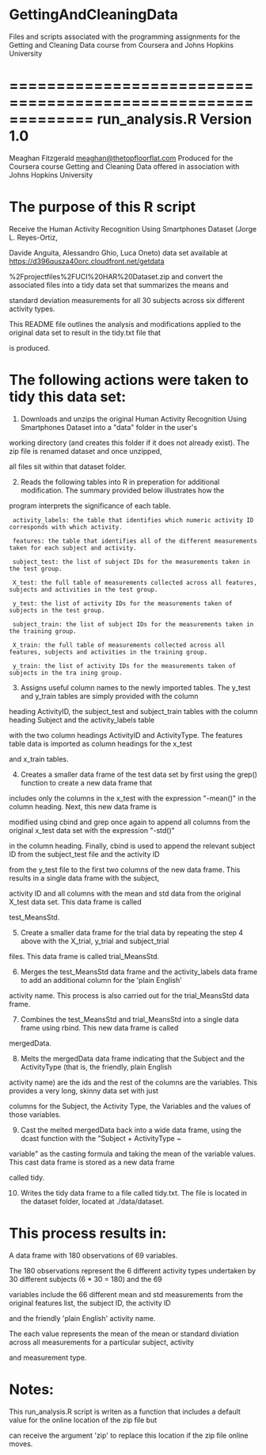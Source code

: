 GettingAndCleaningData
======================

Files and scripts associated with the programming assignments for the Getting and Cleaning Data course from Coursera and Johns Hopkins University

=============================================================
run_analysis.R
Version 1.0
=============================================================
Meaghan Fitzgerald
meaghan@thetopfloorflat.com
Produced for the Coursera course Getting and Cleaning Data offered in association with Johns Hopkins University

The purpose of this R script
=============================================================

Receive the Human Activity Recognition Using Smartphones Dataset (Jorge L. Reyes-Ortiz, 

Davide Anguita, Alessandro Ghio, Luca Oneto) data set available at https://d396qusza40orc.cloudfront.net/getdata

%2Fprojectfiles%2FUCI%20HAR%20Dataset.zip and convert the associated files into a tidy data set that summarizes the means and 

standard deviation measurements for all 30 subjects across six different activity types.

This README file outlines the analysis and modifications applied to the original data set to result in the tidy.txt file that 

is produced.

The following actions were taken to tidy this data set:
=============================================================

1) Downloads and unzips the original Human Activity Recognition Using Smartphones Dataset into a "data" folder in the user's 

working directory (and creates this folder if it does not already exist). The zip file is renamed dataset and once unzipped, 

all files sit within that dataset folder.

2) Reads the following tables into R in preperation for additional modification. The summary provided below illustrates how the 

program interprets the significance of each table.

     activity_labels: the table that identifies which numeric activity ID corresponds with which activity.

     features: the table that identifies all of the different measurements taken for each subject and activity.

     subject_test: the list of subject IDs for the measurements taken in the test group.

     X_test: the full table of measurements collected across all features, subjects and activities in the test group.

     y_test: the list of activity IDs for the measurements taken of subjects in the test group.

     subject_train: the list of subject IDs for the measurements taken in the training group.

     X_train: the full table of measurements collected across all features, subjects and activities in the training group.

     y_train: the list of activity IDs for the measurements taken of subjects in the tra ining group.

3) Assigns useful column names to the newly imported tables. The y_test and y_train tables are simply provided with the column 

heading ActivityID, the subject_test and subject_train tables with the column heading Subject and the activity_labels table 

with the two column headings ActivityID and ActivityType. The features table data is imported as column headings for the x_test 

and x_train tables.

4) Creates a smaller data frame of the test data set by first using the grep() function to create a new data frame that 

includes only the columns in the x_test with the expression "-mean()" in the column heading. Next, this new data frame is 

modified using cbind and grep once again to append all columns from the original x_test data set with the expression "-std()" 

in the column heading. Finally, cbind is used to append the relevant subject ID from the subject_test file and the activity ID 

from the y_test file to the first two columns of the new data frame. This results in a single data frame with the subject, 

activity ID and all columns with the mean and std data from the original X_test data set. This data frame is called 

test_MeansStd.

5) Create a smaller data frame for the trial data by repeating the step 4 above with the X_trial, y_trial and subject_trial 

files. This data frame is called trial_MeansStd.

6) Merges the test_MeansStd data frame and the activity_labels data frame to add an additional column for the 'plain English' 

activity name. This process is also carried out for the trial_MeansStd data frame.

7) Combines the test_MeansStd and trial_MeansStd into a single data frame using rbind. This new data frame is called 

mergedData.

8) Melts the mergedData data frame indicating that the Subject and the ActivityType (that is, the friendly, plain English 

activity name) are the ids and the rest of the columns are the variables. This provides a very long, skinny data set with just 

columns for the Subject, the Activity Type, the Variables and the values of those variables.

9) Cast the melted mergedData back into a wide data frame, using the dcast function with the "Subject + ActivityType ~ 

variable" as the casting formula and taking the mean of the variable values. This cast data frame is stored as a new data frame 

called tidy.

10) Writes the tidy data frame to a file called tidy.txt. The file is located in the dataset folder, located at ./data/dataset.

This process results in:
=============================================================
A data frame with 180 observations of 69 variables.

The 180 observations represent the 6 different activity types undertaken by 30 different subjects (6 * 30 = 180) and the 69 

variables include the 66 different mean and std measurements from the original features list, the subject ID, the activity ID 

and the friendly 'plain English' activity name. 

The each value represents the mean of the mean or standard diviation across all measurements for a particular subject, activity 

and measurement type.

Notes:
=========
This run_analysis.R script is writen as a function that includes a default value for the online location of the zip file but 

can receive the argument 'zip' to replace this location if the zip file online moves.
